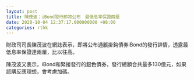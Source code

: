 ```yaml
---
layout: post
title: 陳茂波：iBond發行即將公布　最低息率保證兩厘
date: 2020-10-04 12:37:17.000000000 +08:00
categories: rthk
---
```


財政司司長陳茂波在網誌表示，即將公布通脹掛鈎債券iBond的發行詳情，透露最低息率保證達兩厘，比以往高。

陳茂波又表示，iBond和緊接發行的銀色債券，發行總額合共最多130億元，如果認購反應理想，會考慮加碼。
